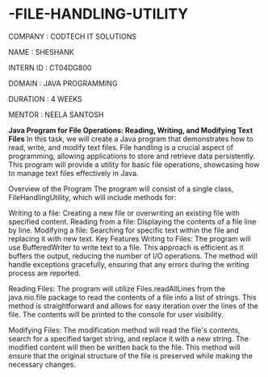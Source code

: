 # -FILE-HANDLING-UTILITY

COMPANY : CODTECH IT SOLUTIONS

NAME : SHESHANK

INTERN ID : CT04DG800

DOMAIN : JAVA PROGRAMMING

DURATION : 4 WEEKS

MENTOR : NEELA SANTOSH

**Java Program for File Operations: Reading, Writing, and Modifying Text Files**
In this task, we will create a Java program that demonstrates how to read, write, and modify text files. File handling is a crucial aspect of programming, allowing applications to store and retrieve data persistently. This program will provide a utility for basic file operations, showcasing how to manage text files effectively in Java.

Overview of the Program
The program will consist of a single class, FileHandlingUtility, which will include methods for:

Writing to a file: Creating a new file or overwriting an existing file with specified content.
Reading from a file: Displaying the contents of a file line by line.
Modifying a file: Searching for specific text within the file and replacing it with new text.
Key Features
Writing to Files: The program will use BufferedWriter to write text to a file. This approach is efficient as it buffers the output, reducing the number of I/O operations. The method will handle exceptions gracefully, ensuring that any errors during the writing process are reported.

Reading Files: The program will utilize Files.readAllLines from the java.nio.file package to read the contents of a file into a list of strings. This method is straightforward and allows for easy iteration over the lines of the file. The contents will be printed to the console for user visibility.

Modifying Files: The modification method will read the file's contents, search for a specified target string, and replace it with a new string. The modified content will then be written back to the file. This method will ensure that the original structure of the file is preserved while making the necessary changes.
